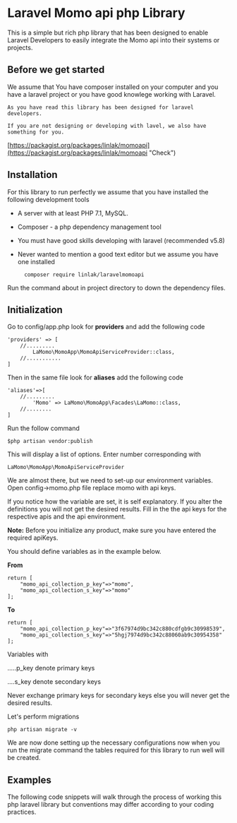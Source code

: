 # Laravel  Momo api php Library #

This is a simple but rich php library that has been designed to enable Laravel Developers to easily integrate the Momo api into their systems or projects.

## Before we get started ##

We assume that You have composer installed on your computer and you have a laravel project or you have good knowlege working with Laravel.

	As you have read this library has been designed for laravel developers.
	
	If you are not designing or developing with lavel, we also have something for you.
	
[https://packagist.org/packages/linlak/momoapi](https://packagist.org/packages/linlak/momoapi "Check")

## Installation ##

For this library to run perfectly we assume that you have installed the following development tools

- A server with at least PHP 7.1, MySQL.
- Composer - a php dependency management tool
- You must have good skills developing with laravel (recommended v5.8) 
- Never wanted to mention a good text editor but we assume you have one installed


		composer require linlak/laravelmomoapi

Run the command about in project directory to down the dependency files.

## Initialization ##

Go to config/app.php look for **providers** and add the following code

	'providers' => [
		//.........
			LaMomo\MomoApp\MomoApiServiceProvider::class,
		//...........
	]
	
Then in the same file look for **aliases**  add the following code

	'aliases'=>[
		//.........
			'Momo' => LaMomo\MomoApp\Facades\LaMomo::class,
		//........
	]
	
Run the follow command

	$php artisan vendor:publish
	
This will display a list of options.  Enter number corresponding with

	LaMomo\MomoApp\MomoApiServiceProvider
We are almost there, but we need to set-up our environment variables. Open config->momo.php file replace momo with api keys.


If you notice how the variable are set, it is self explanatory. If you alter the definitions you will not get the desired results. 
Fill in the the api keys for the respective apis and the api environment. 

**Note:**  Before you initialize any product, make sure you have entered the required apiKeys.

You should define variables as in the example below.

**From**

	return [
		"momo_api_collection_p_key"=>"momo",
		"momo_api_collection_s_key"=>"momo"
	];

**To**

	return [
		"momo_api_collection_p_key"=>"3f67974d9bc342c880cdfgb9c30998539",
		"momo_api_collection_s_key"=>"5hgj7974d9bc342c88060ab9c30954358"
	];
	

Variables with

.....p_key  denote primary keys

....s_key denote secondary keys

Never exchange primary keys for secondary keys else you will never get the desired results.

Let's perform migrations

	php artisan migrate -v
	
We are now done setting up the necessary configurations now when you  run the migrate command the tables required for this library to  run well will be created.

## Examples ##

The following code snippets will walk through the process of working this php laravel library but conventions may differ according to your coding 
practices.










	
